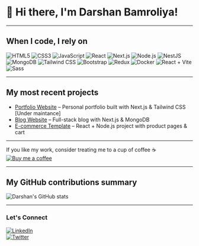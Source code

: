 # 👋 Hi there, I'm Darshan Bamroliya!

---

## When I code, I rely on
![HTML5](https://img.shields.io/badge/HTML5-E34F26?style=for-the-badge&logo=html5&logoColor=white)
![CSS3](https://img.shields.io/badge/CSS3-1572B6?style=for-the-badge&logo=css3&logoColor=white)
![JavaScript](https://img.shields.io/badge/JavaScript-F7DF1E?style=for-the-badge&logo=javascript&logoColor=black)
![React](https://img.shields.io/badge/React-61DAFB?style=for-the-badge&logo=react&logoColor=black)
![Next.js](https://img.shields.io/badge/Next.js-000000?style=for-the-badge&logo=next.js&logoColor=white)
![Node.js](https://img.shields.io/badge/Node.js-339933?style=for-the-badge&logo=node.js&logoColor=white)
![NestJS](https://img.shields.io/badge/NestJS-E0234E?style=for-the-badge&logo=nestjs&logoColor=white)
![MongoDB](https://img.shields.io/badge/MongoDB-47A248?style=for-the-badge&logo=mongodb&logoColor=white)
![Tailwind CSS](https://img.shields.io/badge/Tailwind_CSS-06B6D4?style=for-the-badge&logo=tailwind-css&logoColor=white)
![Bootstrap](https://img.shields.io/badge/Bootstrap-7952B3?style=for-the-badge&logo=bootstrap&logoColor=white)
![Redux](https://img.shields.io/badge/Redux-764ABC?style=for-the-badge&logo=redux&logoColor=white)
![Docker](https://img.shields.io/badge/Docker-2496ED?style=for-the-badge&logo=docker&logoColor=white)
![React + Vite](https://img.shields.io/badge/React%20%2B%20Vite-646CFF?style=for-the-badge&logo=vite&logoColor=white)
![Sass](https://img.shields.io/badge/Sass-CC6699?style=for-the-badge&logo=sass&logoColor=white)

---

## My most recent projects
- [Portfolio Website](https://yourportfolio.com) – Personal portfolio built with Next.js & Tailwind CSS  [Under maintance]
- [Blog Website](https://blog-example.com) – Full-stack blog with Next.js & MongoDB  
- [E-commerce Template](https://gocartshop.in/) – React + Node.js project with product pages & cart  

---

If you like my work, consider treating me to a cup of coffee ☕  
[![Buy me a coffee](https://img.shields.io/badge/Buy_me_a_coffee-FF813F?style=for-the-badge&logo=buy-me-a-coffee&logoColor=white)](https://www.buymeacoffee.com/yourlink)

---

## My GitHub contributions summary

![Darshan's GitHub stats](https://github-readme-stats.vercel.app/api?username=DarshanBamroliya&show_icons=true&theme=radical)

---

### Let's Connect
[![LinkedIn](https://img.shields.io/badge/LinkedIn-Darshan-blue?style=for-the-badge&logo=linkedin)](https://www.linkedin.com/in/darshanbamroliya/)  
[![Twitter](https://img.shields.io/badge/Twitter-@DarshanBamroliya-blue?style=for-the-badge&logo=twitter)](https://twitter.com/DarshanBamroliya)
